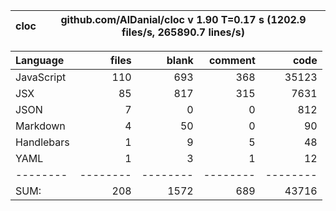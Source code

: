 cloc|github.com/AlDanial/cloc v 1.90  T=0.17 s (1202.9 files/s, 265890.7 lines/s)
--- | ---

Language|files|blank|comment|code
:-------|-------:|-------:|-------:|-------:
JavaScript|110|693|368|35123
JSX|85|817|315|7631
JSON|7|0|0|812
Markdown|4|50|0|90
Handlebars|1|9|5|48
YAML|1|3|1|12
--------|--------|--------|--------|--------
SUM:|208|1572|689|43716
